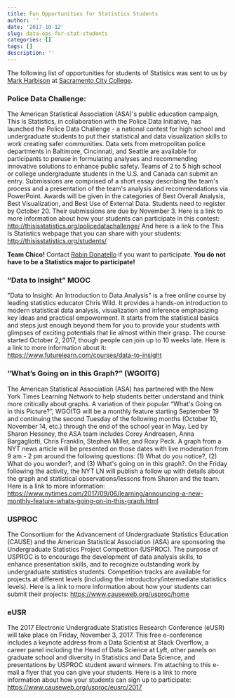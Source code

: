 ```yaml
---
title: Fun Opportunities for Statistics Students
author: ''
date: '2017-10-12'
slug: data-ops-for-stat-students
categories: []
tags: []
description: ''
---
```


The following list of opportunities for students of Statisics was sent to us by [Mark Harbison](http://wserver.scc.losrios.edu/~harbism/) at [Sacramento City College](http://www.scc.losrios.edu/). 


### Police Data Challenge:  
The American Statistical Association (ASA)'s public education campaign, This Is Statistics, in collaboration with the Police Data Initiative, has launched the Police Data Challenge - a national contest for high school and undergraduate students to put their statistical and data visualization skills to work creating safer communities.  Data sets from metropolitan police departments in Baltimore, Cincinnati, and Seattle are available for participants to peruse in formulating analyses and recommending innovative solutions to enhance public safety.  Teams of 2 to 5 high school or college undergraduate students in the U.S. and Canada can submit an entry.  Submissions are comprised of a short essay describing the team's process and a presentation of the team's analysis and recommendations via PowerPoint.  Awards will be given in the categories of Best Overall Analysis, Best Visualization, and Best Use of External Data.  Students need to register by October 20.  Their submissions are due by November 3. 
Here is a link to more information about how your students can participate in this contest:   http://thisisstatistics.org/policedatachallenge/
And here is a link to the This Is Statistics webpage that you can share with your students:   http://thisisstatistics.org/students/

**Team Chico!** Contact [Robin Donatello](www.norcalbiostat.com) if you want to participate. **You do not have to be a Statistics major to participate!**
 
### “Data to Insight” MOOC
"Data to Insight: An Introduction to Data Analysis" is a free online course by leading statistics educator Chris Wild.  It provides a hands-on introduction to modern statistical data analysis, visualization and inference emphasizing key ideas and practical empowerment.  It starts from the statistical basics and steps just enough beyond them for you to provide your students with glimpses of exciting potentials that lie almost within their grasp.  The course started October 2, 2017, though people can join up to 10 weeks late.  Here is a link to more information about it:   https://www.futurelearn.com/courses/data-to-insight
 
### “What’s Going on in this Graph?” (WGOITG)
The American Statistical Association (ASA) has partnered with the New York Times Learning Network to help students better understand and think more critically about graphs.  A variation of their popular “What's Going on in this Picture?”, WGOITG will be a monthly feature starting September 19 and continuing the second Tuesday of the following months (October 10, November 14, etc.) through the end of the school year in May.  Led by Sharon Hessney, the ASA team includes Corey Andreasen, Anna Bargagliotti, Chris Franklin, Stephen Miller, and Roxy Peck.  A graph from a NYT news article will be presented on those dates with live moderation from 9 am - 2 pm around the following questions: (1) What do you notice?, (2) What do you wonder?, and (3) What's going on in this graph?.  On the Friday following the activity, the NYT LN will publish a follow up with details about the graph and statistical observations/lessons from Sharon and the team.  Here is a link to more information: https://www.nytimes.com/2017/09/06/learning/announcing-a-new-monthly-feature-whats-going-on-in-this-graph.html
 
### USPROC
The Consortium for the Advancement of Undergraduate Statistics Education (CAUSE) and the American Statistical Association (ASA) are sponsoring the Undergraduate Statistics Project Competition (USPROC).  The purpose of USPROC is to encourage the development of data analysis skills, to enhance presentation skills, and to recognize outstanding work by undergraduate statistics students.  Competition tracks are available for projects at different levels (including the introductory/intermediate statistics levels).  Here is a link to more information about how your students can submit their projects:   https://www.causeweb.org/usproc/home
 
### eUSR

The 2017 Electronic Undergraduate Statistics Research Conference (eUSR) will take place on Friday, November 3, 2017.  This free e-conference includes a keynote address from a Data Scientist at Stack Overflow, a career panel including the Head of Data Science at Lyft, other panels on graduate school and diversity in Statistics and Data Science, and presentations by USPROC student award winners.  I’m attaching to this e-mail a flyer that you can give your students.  Here is a link to more information about how your students can sign up to participate:  https://www.causeweb.org/usproc/eusrc/2017


